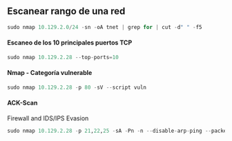 ## Escanear rango de una red
```python
sudo nmap 10.129.2.0/24 -sn -oA tnet | grep for | cut -d" " -f5
```

#### Escaneo de los 10 principales puertos TCP
```python
sudo nmap 10.129.2.28 --top-ports=10 
```

#### Nmap - Categoría vulnerable
```python
sudo nmap 10.129.2.28 -p 80 -sV --script vuln 
```

#### ACK-Scan
Firewall and IDS/IPS Evasion
```python
sudo nmap 10.129.2.28 -p 21,22,25 -sA -Pn -n --disable-arp-ping --packet-
```
